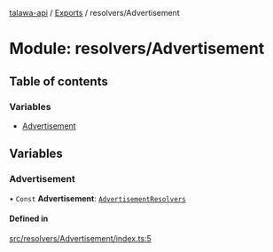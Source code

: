 [talawa-api](../README.md) / [Exports](../modules.md) / resolvers/Advertisement

# Module: resolvers/Advertisement

## Table of contents

### Variables

- [Advertisement](resolvers_Advertisement.md#advertisement)

## Variables

### Advertisement

• `Const` **Advertisement**: [`AdvertisementResolvers`](types_generatedGraphQLTypes.md#advertisementresolvers)

#### Defined in

[src/resolvers/Advertisement/index.ts:5](https://github.com/PalisadoesFoundation/talawa-api/blob/e919df4/src/resolvers/Advertisement/index.ts#L5)
